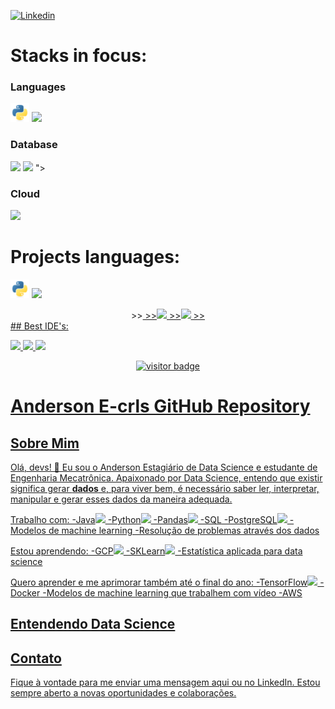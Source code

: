 [![Linkedin](https://img.shields.io/badge/Linkedin-blue?style=flat&logo=linkedin)](https://www.linkedin.com/in/andcarlos/)


# Stacks in focus:
  ### Languages
   <code><img height="30" src="https://raw.githubusercontent.com/devicons/devicon/master/icons/python/python-original.svg"></code>
   <code><img height="30" src="https://cdn.jsdelivr.net/gh/devicons/devicon/icons/java/java-original.svg"></code>
  ### Database
   <code><img height="30" src="https://cdn.jsdelivr.net/npm/simple-icons@7.19.0/icons/mongodb.svg"></code>
   <code><img height="30" src="https://cdn.jsdelivr.net/npm/simple-icons@7.19.0/icons/googlecloud.svg"></code>
"></code>
  ### Cloud
   <code><img height="30" src="https://cdn.jsdelivr.net/npm/simple-icons@7.19.0/icons/amazonaws.svg"></code>
# Projects languages:

<code><img height="30" src="https://raw.githubusercontent.com/devicons/devicon/master/icons/python/python-original.svg"></code>
<code><img height="30" src="https://cdn.jsdelivr.net/gh/devicons/devicon/icons/java/java-original.svg"></code>

<div align="center">
>><a href="https://github.com/rbragadev">
>><img height="160em" src="https://github-readme-stats.vercel.app/api/top-langs/?username=E-crls&layout=compact&langs_count=7&theme=dracula"/>
>><img height="160em" src="https://github-readme-stats.vercel.app/api?username=E-crls&show_icons=true&theme=dracula&include_all_commits=true&count_private=true"/>
>></div>
## Best IDE's:

<code><img height="30" src="https://cdn.jsdelivr.net/gh/devicons/devicon/icons/vscode/vscode-original.svg"></code>
<code><img height="30" src="https://cdn.jsdelivr.net/npm/simple-icons@7.19.0/icons/jupyter.svg"></code>
<code><img height="30" src="https://cdn.jsdelivr.net/npm/simple-icons@7.19.0/icons/googlecolab.svg"></code>
</p>
</div>
<p align="center">
  <img src="https://visitor-badge.glitch.me/badge?page_id=E-crls.E-crls" alt="visitor badge"/>
</p>

# Anderson E-crls GitHub Repository

## Sobre Mim

Olá, devs! 👋 Eu sou o Anderson
Estagiário de Data Science e estudante de Engenharia Mecatrônica. 
Apaixonado por Data Science, entendo que existir significa gerar **dados** e, para viver bem, é necessário saber ler, interpretar, manipular e gerar esses dados da maneira adequada.

Trabalho com:
-Java<code><img height="30" src="https://cdn.jsdelivr.net/gh/devicons/devicon/icons/java/java-original.svg"></code>
-Python<code><img height="30" src="https://cdn.jsdelivr.net/npm/simple-icons@7.19.0/icons/python.svg"></code>
-Pandas<code><img height="30" src="https://cdn.jsdelivr.net/npm/simple-icons@7.19.0/icons/pandas.svg"></code>
-SQL<code><img height="30" src=""></code>
-PostgreSQL<code><img height="30" src="https://cdn.jsdelivr.net/npm/simple-icons@7.19.0/icons/postgresql.svg"></code>
-Modelos de machine learning
-Resolução de problemas através dos dados

Estou aprendendo:
-GCP<code><img height="30" src="https://cdn.jsdelivr.net/npm/simple-icons@7.19.0/icons/googlecloud.svg"></code>
-SKLearn<code><img height="30" src="https://cdn.jsdelivr.net/npm/simple-icons@7.19.0/icons/scikitlearn.svg"></code>
-Estatística aplicada para data science

Quero aprender e me aprimorar também até o final do ano:
-TensorFlow<code><img height="30" src="https://cdn.jsdelivr.net/npm/simple-icons@7.19.0/icons/tensorflow.svg"></code>
-Docker<code><img height="30" src=""></code>
-Modelos de machine learning que trabalhem com vídeo
-AWS<code><img height="30" src=""></code>

## Entendendo Data Science

## Contato
Fique à vontade para me enviar uma mensagem aqui ou no LinkedIn. Estou sempre aberto a novas oportunidades e colaborações.

